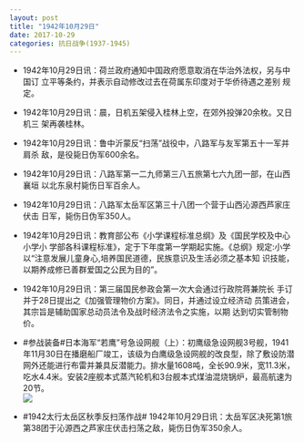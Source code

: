 ```yaml
---
layout: post
title: "1942年10月29日"
date: 2017-10-29
categories: 抗日战争(1937-1945)
---
```


<meta name="referrer" content="no-referrer" />

- 1942年10月29日讯：荷兰政府通知中国政府愿意取消在华治外法权，另与中国订 立平等条约，并表示自动修改过去在荷属东印度对于华侨待遇之差别 规定。 

- 1942年10月29日讯：晨，日机五架侵入桂林上空，在郊外投弹20余枚。又日机三 架再袭桂林。 

- 1942年10月29日讯：鲁中沂蒙反“扫荡”战役中，八路军与友军第五十一军并肩杀 敌，是役毙日伪军600余名。 

- 1942年10月29日讯：八路军第一二九师第三八五旅第七六九团一部，在山西襄垣 以北东泉村毙伤日军百余人。 

- 1942年10月29日讯：八路军太岳军区第三十八团一个营于山西沁源西芦家庄伏击 日军，毙伤日伪军350人。 

- 1942年10月29日讯：教育部公布《小学课程标准总纲》及《国民学校及中心小学小 学部各科课程标准》，定于下年度第一学期起实施。《总纲》规定:小学 以“注意发展儿童身心,培养国民道德，民族意识及生活必须之基本知 识技能，以期养成修已善群爱国之公民为目的”。 

- 1942年10月29日讯：第三届国民参政会第一次大会通过行政院蒋兼院长 手订并于28日提出之《加强管理物价方案》。同日，并通过设立经济动 员策进会，其宗旨是辅助国家总动员法令及战时经济法令之实施，以期 达到切实管制物价。 

- #参战装备#日本海军“若鹰”号急设网舰（上）：初鹰级急设网舰3号舰，1941年11月30日在播磨船厂竣工，该级为白鹰级急设网舰的改良型，除了敷设防潜网外还能进行布雷并兼具反潜能力。排水量1608吨，全长90.9米，宽11.3米，吃水4.4米。安装2座舰本式蒸汽轮机和3台舰本式煤油混烧锅炉，最高航速为20节。 <br/><img src="https://wx2.sinaimg.cn/large/aca367d8ly1fkyvxbsszsj20dc06t0tg.jpg" />

- #1942太行太岳区秋季反扫荡作战# 1942年10月29日讯：太岳军区决死第1旅第38团于沁源西之芦家庄伏击扫荡之敌，毙伤日伪军350余人。 

